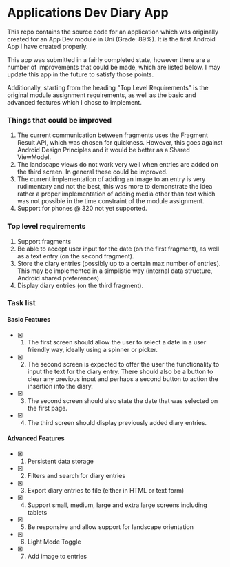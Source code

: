 # Applications Dev Diary App

This repo contains the source code for an application which was originally created for an App Dev module in Uni (Grade: 89%). It is the first Android App I have created properly. 

This app was submitted in a fairly completed state, however there are a number of improvements that could be made, which are listed below. I may update
this app in the future to satisfy those points.

Additionally, starting from the heading "Top Level Requirements" is the original module assignment requirements, as well as the basic and advanced features
which I chose to implement.

### Things that could be improved
1. The current communication between fragments uses the Fragment Result API, which was chosen for quickness. However, this goes against Android Design Principles
   and it would be better as a Shared ViewModel.
2. The landscape views do not work very well when entries are added on the third screen. In general these could be improved. 
3. The current implementation of adding an image to an entry is very rudimentary and not the best, this was more to demonstrate the idea rather a proper implementation of
   adding media other than text which was not possible in the time constraint of the module assignment.
4. Support for phones @ 320 not yet supported.

### Top level requirements
1. Support fragments
2. Be able to accept user input for the date (on the first fragment), as well as a text entry (on the second fragment).
3. Store  the  diary  entries  (possibly  up  to  a  certain  max  number  of  entries).  This  may  be  implemented in a simplistic way (internal data structure, Android shared preferences)
4. Display diary entries (on the third fragment).

### Task list

#### Basic Features
- [x] 1. The first screen should allow the user to select a date in a user friendly way, ideally using a spinner or picker.
- [x] 2. The second screen is expected to offer the user the functionality to input the text for the diary entry. There  should  also  be  a button to  clear any previous input and perhaps a second button to action the insertion into the diary.
- [x] 3. The second screen should also state the date that was selected on the first page.
- [x] 4. The third screen should display previously added diary entries.

#### Advanced Features
- [x] 1. Persistent data storage
- [x] 2. Filters and search for diary entries
- [x] 3. Export diary entries to file (either in HTML or text form)
- [x] 4. Support small, medium, large and extra large screens including tablets
- [x] 5. Be responsive and allow support for landscape orientation
- [x] 6. Light Mode Toggle
- [x] 7. Add image to entries
